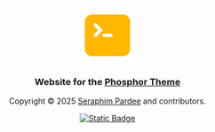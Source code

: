 <h3 align="center">
    <img src="https://raw.githubusercontent.com/phosphortheme/assets/refs/heads/main/icons/icon-bright.svg" width="100" alt="icon"/>
    <br><br>
    Website for the <a href="https://github.com/phosphortheme/phosphor">Phosphor Theme</a>
</h3>

<p align="center">Copyright &copy; 2025 <a href="https://github.com/orgs/phosphortheme/people" target="_blank">Seraphim Pardee</a> and contributors.</p>

<p align="center">
    <a href="https://github.com/phosphortheme/web/blob/main/LICENSE"><img alt="Static Badge" src="https://img.shields.io/badge/License-CC_BY_4.0-452f00?style=flat-square&logo=data%3Aimage%2Fsvg%2Bxml%3Bbase64%2CPHN2ZyB4bWxucz0iaHR0cDovL3d3dy53My5vcmcvMjAwMC9zdmciIHdpZHRoPSIxMDAwIiBoZWlnaHQ9IjEwMDAiIHZpZXdCb3g9IjAgMCAyNCAyNCIgZmlsbD0iI2ZmYjcwMCIgY2xhc3M9InNpemUtNiI%2BCiAgPHBhdGggZmlsbC1ydWxlPSJldmVub2RkIiBkPSJNMi4yNSA2YTMgMyAwIDAgMSAzLTNoMTMuNWEzIDMgMCAwIDEgMyAzdjEyYTMgMyAwIDAgMS0zIDNINS4yNWEzIDMgMCAwIDEtMy0zVjZabTMuOTcuOTdhLjc1Ljc1IDAgMCAxIDEuMDYgMGwyLjI1IDIuMjVhLjc1Ljc1IDAgMCAxIDAgMS4wNmwtMi4yNSAyLjI1YS43NS43NSAwIDAgMS0xLjA2LTEuMDZsMS43Mi0xLjcyLTEuNzItMS43MmEuNzUuNzUgMCAwIDEgMC0xLjA2Wm00LjI4IDQuMjhhLjc1Ljc1IDAgMCAwIDAgMS41aDNhLjc1Ljc1IDAgMCAwIDAtMS41aC0zWiIgY2xpcC1ydWxlPSJldmVub2RkIiAvPgo8L3N2Zz4K&logoColor=%23ffb700&logoSize=auto&labelColor=%23452f00&color=%23ffb700"></a>
</p>